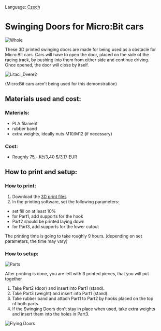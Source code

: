 Language: [Czech](README.cs.md)
# Swinging Doors for Micro:Bit cars
![Whole](https://github.com/pslib-cz/2022-p2a-mme-pppp-JakesJakub/assets/91247920/a972b093-5f7a-4146-870c-2eb50b908a64)

  These 3D printed swinging doors are made for being used as a obstacle for Micro:Bit cars. Cars will have to open the door, placed on the side of the racing track, by pushing into them from either side and continue driving. Once opened, the door will close by itself.

![Litaci_Dvere2](https://github.com/pslib-cz/2022-p2a-mme-pppp-JakesJakub/assets/91247920/9e223168-c5ee-4df1-b5ea-23f60a4a301a)

(Micro:Bit cars aren't being used for this demonstration)


## Materials used and cost:
### Materials:
- PLA filament
- rubber band
- extra weights, ideally nuts M10/M12 (if necessary)

### Cost:
- Roughly 75,- Kč/3,40 $/3,17 EUR

## How to print and setup:

### How to print:
1. Download the [3D print files](FilesFor3DPrint)
2. In the printing software, set the following parameters:
- set fill on at least 10%
- for Part1, add supports for the hook
- Part2 should be printed laying down
- for Part3, add supports for the lower cutout
  
The printing time is going to take roughly 9 hours. (depending on set parameters, the time may vary)

### How to setup:
![Parts](https://github.com/pslib-cz/2022-p2a-mme-pppp-JakesJakub/assets/91247920/fce6e320-5df5-434b-992b-209d5fcbc50d)

After printing is done, you are left with 3 printed pieces, that you will put together
1. Take Part2 (door) and insert into Part1 (stand).
2. Take Part3 (weight) and insert into Part1 (stand).
3. Take rubber band and attach Part1 to Part2 by hooks placed on the top of both parts.
4. If the Swinging Doors don't stay in place when used, take extra weights and insert them into the holes in Part3.

![Flying Doors](https://github.com/pslib-cz/2022-p2a-mme-pppp-JakesJakub/assets/91247920/87acfa26-db0c-4b8d-8b42-fe49f5255caa)
